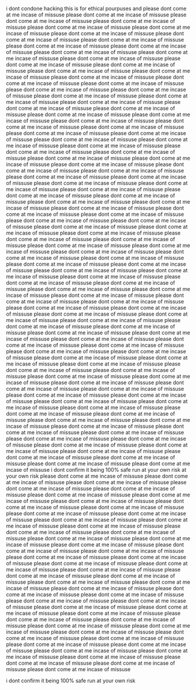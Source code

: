i dont condone hacking this is for ethical pourpuses and 
please dont come at me incase of missuse
please dont come at me incase of missuse
please dont come at me incase of missuse
please dont come at me incase of missuse
please dont come at me incase of missuse
please dont come at me incase of missuse
please dont come at me incase of missuse
please dont come at me incase of missuse
please dont come at me incase of missuse
please dont come at me incase of missuse
please dont come at me incase of missuse
please dont come at me incase of missuse
please dont come at me incase of missuse
please dont come at me incase of missuse
please dont come at me incase of missuse
please dont come at me incase of missuse
please dont come at me incase of missuse
please dont come at me incase of missuse
please dont come at me incase of missuse
please dont come at me incase of missuse
please dont come at me incase of missuse
please dont come at me incase of missuse
please dont come at me incase of missuse
please dont come at me incase of missuse
please dont come at me incase of missuse
please dont come at me incase of missuse
please dont come at me incase of missuse
please dont come at me incase of missuse
please dont come at me incase of missuse
please dont come at me incase of missuse
please dont come at me incase of missuse
please dont come at me incase of missuse
please dont come at me incase of missuse
please dont come at me incase of missuse
please dont come at me incase of missuse
please dont come at me incase of missuse
please dont come at me incase of missuse
please dont come at me incase of missuse
please dont come at me incase of missuse
please dont come at me incase of missuse
please dont come at me incase of missuse
please dont come at me incase of missuse
please dont come at me incase of missuse
please dont come at me incase of missuse
please dont come at me incase of missuse
please dont come at me incase of missuse
please dont come at me incase of missuse
please dont come at me incase of missuse
please dont come at me incase of missuse
please dont come at me incase of missuse
please dont come at me incase of missuse
please dont come at me incase of missuse
please dont come at me incase of missuse
please dont come at me incase of missuse
please dont come at me incase of missuse
please dont come at me incase of missuse
please dont come at me incase of missuse
please dont come at me incase of missuse
please dont come at me incase of missuse
please dont come at me incase of missuse
please dont come at me incase of missuse
please dont come at me incase of missuse
please dont come at me incase of missuse
please dont come at me incase of missuse
please dont come at me incase of missuse
please dont come at me incase of missuse
please dont come at me incase of missuse
please dont come at me incase of missuse
please dont come at me incase of missuse
please dont come at me incase of missuse
please dont come at me incase of missuse
please dont come at me incase of missuse
please dont come at me incase of missuse
please dont come at me incase of missuse
please dont come at me incase of missuse
please dont come at me incase of missuse
please dont come at me incase of missuse
please dont come at me incase of missuse
please dont come at me incase of missuse
please dont come at me incase of missuse
please dont come at me incase of missuse
please dont come at me incase of missuse
please dont come at me incase of missuse
please dont come at me incase of missuse
please dont come at me incase of missuse
please dont come at me incase of missuse
please dont come at me incase of missuse
please dont come at me incase of missuse
please dont come at me incase of missuse
please dont come at me incase of missuse
please dont come at me incase of missuse
please dont come at me incase of missuse
please dont come at me incase of missuse
please dont come at me incase of missuse
please dont come at me incase of missuse
please dont come at me incase of missuse
please dont come at me incase of missuse
please dont come at me incase of missuse
please dont come at me incase of missuse
please dont come at me incase of missuse
please dont come at me incase of missuse
please dont come at me incase of missuse
please dont come at me incase of missuse
please dont come at me incase of missuse
please dont come at me incase of missuse
please dont come at me incase of missuse
please dont come at me incase of missuse
please dont come at me incase of missuse
please dont come at me incase of missuse
please dont come at me incase of missuse
please dont come at me incase of missuse
please dont come at me incase of missuse
please dont come at me incase of missuse
please dont come at me incase of missuse
please dont come at me incase of missuse
please dont come at me incase of missuse
please dont come at me incase of missuse
please dont come at me incase of missuse
please dont come at me incase of missuse
please dont come at me incase of missuse
please dont come at me incase of missuse
please dont come at me incase of missuse
please dont come at me incase of missuse
please dont come at me incase of missuse
please dont come at me incase of missuse
please dont come at me incase of missuse
  i dont confirm it being 100% safe run 
 at your own risk       at your own risk
please dont come at me incase of missuse
please dont come at me incase of missuse
please dont come at me incase of missuse
please dont come at me incase of missuse
please dont come at me incase of missuse
please dont come at me incase of missuse
please dont come at me incase of missuse
please dont come at me incase of missuse
please dont come at me incase of missuse
please dont come at me incase of missuse
please dont come at me incase of missuse
please dont come at me incase of missuse
please dont come at me incase of missuse
please dont come at me incase of missuse
please dont come at me incase of missuse
please dont come at me incase of missuse
please dont come at me incase of missuse
please dont come at me incase of missuse
please dont come at me incase of missuse
please dont come at me incase of missuse
please dont come at me incase of missuse
please dont come at me incase of missuse
please dont come at me incase of missuse
please dont come at me incase of missuse
please dont come at me incase of missuse
please dont come at me incase of missuse
please dont come at me incase of missuse
please dont come at me incase of missuse
please dont come at me incase of missuse
please dont come at me incase of missuse
please dont come at me incase of missuse
please dont come at me incase of missuse
please dont come at me incase of missuse
please dont come at me incase of missuse
please dont come at me incase of missuse
please dont come at me incase of missuse
please dont come at me incase of missuse
please dont come at me incase of missuse
please dont come at me incase of missuse
please dont come at me incase of missuse
please dont come at me incase of missuse
please dont come at me incase of missuse
please dont come at me incase of missuse
please dont come at me incase of missuse
please dont come at me incase of missuse
please dont come at me incase of missuse
please dont come at me incase of missuse
please dont come at me incase of missuse
please dont come at me incase of missuse
please dont come at me incase of missuse
please dont come at me incase of missuse
please dont come at me incase of missuse
please dont come at me incase of missuse
please dont come at me incase of missuse












































































i dont confirm it being 100% safe run at your own risk
